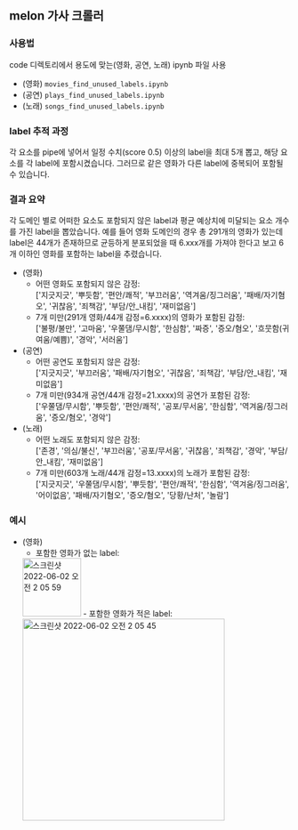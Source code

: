 ## melon 가사 크롤러

### 사용법

code 디렉토리에서 용도에 맞는(영화, 공연, 노래) ipynb 파일 사용
- (영화) `movies_find_unused_labels.ipynb`
- (공연) `plays_find_unused_labels.ipynb`
- (노래) `songs_find_unused_labels.ipynb`

### label 추적 과정
각 요소를 pipe에 넣어서 일정 수치(score 0.5) 이상의 label을 최대 5개 뽑고, 해당 요소를 각 label에 포함시켰습니다.
그러므로 같은 영화가 다른 label에 중복되어 포함될 수 있습니다.

### 결과 요약
각 도메인 별로 어떠한 요소도 포함되지 않은 label과 평균 예상치에 미달되는 요소 개수를 가진 label을 뽑았습니다. 
예를 들어 영화 도메인의 경우 총 291개의 영화가 있는데 label은 44개가 존재하므로 균등하게 분포되었을 때 6.xxx개를 가져야 한다고 보고 6개 이하인 영화를 포함하는 label을 추렸습니다.
- (영화)
    - 어떤 영화도 포함되지 않은 감정: </br>
	['지긋지긋', '뿌듯함', '편안/쾌적', '부끄러움', '역겨움/징그러움', '패배/자기혐오', '귀찮음', '죄책감', '부담/안_내킴', '재미없음']
    - 7개 미만(291개 영화/44개 감정=6.xxxx)의 영화가 포함된 감정:</br>
	['불평/불만', '고마움', '우쭐댐/무시함', '한심함', '짜증', '증오/혐오', '흐뭇함(귀여움/예쁨)', '경악', '서러움']
- (공연)
    - 어떤 공연도 포함되지 않은 감정:</br>
	['지긋지긋', '부끄러움', '패배/자기혐오', '귀찮음', '죄책감', '부담/안_내킴', '재미없음']
    - 7개 미만(934개 공연/44개 감정=21.xxxx)의 공연가 포함된 감정:</br>
	['우쭐댐/무시함', '뿌듯함', '편안/쾌적', '공포/무서움', '한심함', '역겨움/징그러움', '증오/혐오', '경악']
- (노래)
    - 어떤 노래도 포함되지 않은 감정: </br>
	['존경', '의심/불신', '부끄러움', '공포/무서움', '귀찮음', '죄책감', '경악', '부담/안_내킴', '재미없음'] </br>
    - 7개 미만(603개 노래/44개 감정=13.xxxx)의 노래가 포함된 감정: </br>
	['지긋지긋', '우쭐댐/무시함', '뿌듯함', '편안/쾌적', '한심함', '역겨움/징그러움', '어이없음', '패배/자기혐오', '증오/혐오', '당황/난처', '놀람']

### 예시
- (영화)
    - 포함한 영화가 없는 label:</br>
    <img width="105" alt="스크린샷 2022-06-02 오전 2 05 59" src="https://user-images.githubusercontent.com/79218038/171461034-0f61fe8e-7118-4630-af8b-f1b798ec96b6.png">
    - 포함한 영화가 적은 label:</br>
    <img width="363" alt="스크린샷 2022-06-02 오전 2 05 45" src="https://user-images.githubusercontent.com/79218038/171461021-7e84c0d5-e02e-48a8-86f2-cf6254112038.png">
